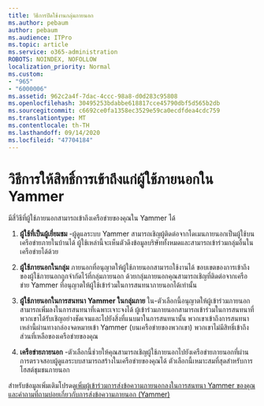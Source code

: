 ```yaml
---
title: วิธีการปิดใช้งานกลุ่มภายนอก
ms.author: pebaum
author: pebaum
ms.audience: ITPro
ms.topic: article
ms.service: o365-administration
ROBOTS: NOINDEX, NOFOLLOW
localization_priority: Normal
ms.custom:
- "965"
- "6000006"
ms.assetid: 962c2a4f-7dac-4ccc-98a8-d0d283c95808
ms.openlocfilehash: 30495253bdabbe618817cce45790dbf5d565b2db
ms.sourcegitcommit: c6692ce0fa1358ec3529e59ca0ecdfdea4cdc759
ms.translationtype: MT
ms.contentlocale: th-TH
ms.lasthandoff: 09/14/2020
ms.locfileid: "47704184"
---
```

# <a name="how-to-give-access-to-external-users-in-yammer"></a>วิธีการให้สิทธิ์การเข้าถึงแก่ผู้ใช้ภายนอกใน Yammer

มีสี่วิธีที่ผู้ใช้ภายนอกสามารถเข้าถึงเครือข่ายของคุณใน Yammer ได้
  
1. **ผู้ใช้ที่เป็นผู้เยี่ยมชม** -ผู้ดูแลระบบ Yammer สามารถเชิญผู้ติดต่อจากโดเมนภายนอกเป็นผู้ใช้บนเครือข่ายภายในบ้านได้ ผู้ใช้เหล่านี้จะเห็นตัวดึงข้อมูลบริษัททั้งหมดและสามารถเข้าร่วมกลุ่มอื่นในเครือข่ายได้ด้วย

2. **ผู้ใช้ภายนอกในกลุ่ม** ภายนอกที่อนุญาตให้ผู้ใช้ภายนอกสามารถใช้งานได้ ขอบเขตของการเข้าถึงของผู้ใช้ภายนอกถูกจำกัดไว้ที่กลุ่มภายนอก ด้วยกลุ่มภายนอกคุณสามารถเชิญที่ติดต่อจากเครือข่าย Yammer ที่อนุญาตให้ผู้ใช้เข้าร่วมในการสนทนาภายนอกได้เท่านั้น

3. **ผู้ใช้ภายนอกในการสนทนา Yammer ในกลุ่มภาย** ใน-ตัวเลือกนี้อนุญาตให้ผู้เข้าร่วมภายนอกสามารถเพิ่มลงในการสนทนาที่เฉพาะเจาะจงได้ ผู้เข้าร่วมภายนอกสามารถเข้าร่วมในการสนทนาที่พวกเขาได้รับเชิญอย่างชัดเจนและไปยังสิ่งที่แนบมาในการสนทนานั้น พวกเขาเข้าถึงการสนทนาเหล่านี้ผ่านทางกล่องจดหมายเข้า Yammer (บนเครือข่ายของพวกเขา) พวกเขาไม่มีสิทธิ์เข้าถึงส่วนที่เหลือของเครือข่ายของคุณ

4. **เครือข่ายภายนอก** -ตัวเลือกนี้ช่วยให้คุณสามารถเชิญผู้ใช้ภายนอกไปยังเครือข่ายภายนอกที่ผ่านการตรวจสอบผู้ดูแลระบบสามารถสร้างในเครือข่ายของคุณได้ ตัวเลือกนี้เหมาะสมที่สุดสำหรับการโฮสต์ชุมชนภายนอก

สำหรับข้อมูลเพิ่มเติมโปรดดู[เพิ่มผู้เข้าร่วมการส่งข้อความภายนอกลงในการสนทนา Yammer ของคุณและคำถามที่](https://docs.microsoft.com/yammer/work-with-external-users/add-external-participants)[ถามบ่อยเกี่ยวกับการส่งข้อความภายนอก (Yammer)](https://docs.microsoft.com/yammer/work-with-external-users/external-messaging-faq)
  